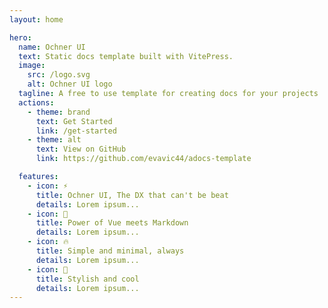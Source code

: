 ```yaml
---
layout: home

hero:
  name: Ochner UI
  text: Static docs template built with VitePress.
  image:
    src: /logo.svg
    alt: Ochner UI logo
  tagline: A free to use template for creating docs for your projects
  actions:
    - theme: brand
      text: Get Started
      link: /get-started
    - theme: alt
      text: View on GitHub
      link: https://github.com/evavic44/adocs-template

  features:
    - icon: ⚡️
      title: Ochner UI, The DX that can't be beat
      details: Lorem ipsum...
    - icon: 🎉
      title: Power of Vue meets Markdown
      details: Lorem ipsum...
    - icon: 🔥
      title: Simple and minimal, always
      details: Lorem ipsum...
    - icon: 🎀
      title: Stylish and cool
      details: Lorem ipsum...
---
```

